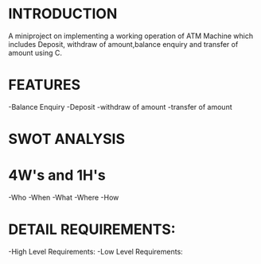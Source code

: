 # INTRODUCTION
A miniproject on implementing a working operation of ATM Machine which includes Deposit, withdraw of amount,balance enquiry and transfer of amount using C.
# FEATURES
-Balance Enquiry
-Deposit
-withdraw of amount
-transfer of amount
# SWOT ANALYSIS
# 4W's and 1H's
-Who
-When
-What
-Where
-How
# DETAIL REQUIREMENTS:
-High Level Requirements:
-Low Level Requirements:
